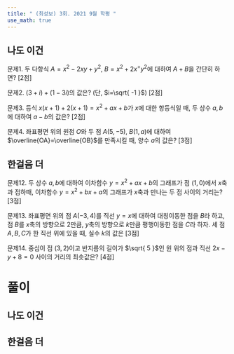 ```yaml
---
title: " (최성보) 3회. 2021 9월 학평 "
use_math: true
---
```




## 나도 이건

문제1. 두 다항식 $A=x^2-2xy+y^2$, $B=x^2+2x^+y^2$에 대하여 $A+B$을 간단히 하면? [2점]



문제2. $(3+i)+(1-3i)$의 값은? (단, $i=\sqrt{ -1 }$) [2점]



문제3. 등식 $x(x+1)+2(x+1)=x^2+ax+b$가 $x$에 대한 항등식일 때, 두 상수 $a, b$에 대하여 $a-b$의 값은? [2점]



문제4. 좌표평면 위의 원점 $O$와 두 점 $A(5, -5)$, $B(1, a)$에 대하여 $\overline{OA}=\overline{OB}$를 만족시킬 때, 양수 $a$의 값은? [3점]


## 한걸음 더


문제12. 두 상수 $a, b$에 대하여 이차함수 $y=x^2+ax+b$의 그래프가 점 $(1, 0)$에서 $x$축과 접하때, 이차함수 $y=x^2+bx+a$의 그래프가 $x$축과 만나는 두 점 사이의 거리는? [3점]



문제13. 좌표평면 위의 점 $A(-3, 4)$를 직선 $y=x$에 대하여 대칭이동한 점을 $B$라 하고, 점 $B$를 $x$축의 방향으로 $2$만큼, $y$축의 방향으로 $k$만큼 평행이동한 점을 $C$라 하자. 세 점 $A, B, C$가 한 직선 위에 있을 때, 실수 $k$의 값은 [3점]



문제14. 중심이 점 $(3, 2)$이고 반지름의 길이가 $\sqrt{ 5 }$인 원 위의 점과 직선 $2x-y+8=0$ 사이의 거리의 최솟값은? [4점]







# 풀이

## 나도 이건






## 한걸음 더